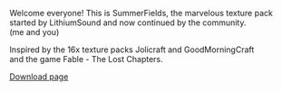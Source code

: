 Welcome everyone! This is SummerFields, the marvelous texture pack    
started by LithiumSound and now continued by the community.    
(me and you)

Inspired by the 16x texture packs Jolicraft and GoodMorningCraft    
and the game Fable - The Lost Chapters.

<a class="button" href="/?tags">Download page</a>
